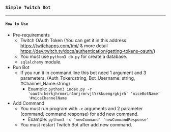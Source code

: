 ### `Simple Twitch Bot `
___

#### `How to Use`

 * Pre-requirements
    * Twitch OAuth Token (You can get it in this address: https://twitchapps.com/tmi/ & more detail https://dev.twitch.tv/docs/authentication/getting-tokens-oauth/)
    * You must use `python3 db.py` for create a database.
    * `sqlalchemy` module.
 * Run Bot
    * If you run it in command line this bot need 1 argument and 3 parameters. (Auth_Token:string, Bot_Username: string, #Channel_Name:string)
        * Example:
    `python3 index.py -r 'oauth:kerkjhrmmrir4mrjrmrvjtYrkkuemgrgkjrh' 'niceBotName' '#niceChannelName` 
 * Add Command  
    * You must run program with `-c` arguments and 2 parameter (command, command response) for add new command.
        * Example: `python3 -c 'newCommand' 'newCommandResponse'`
    * You must restart Twitch Bot after add new command.
  